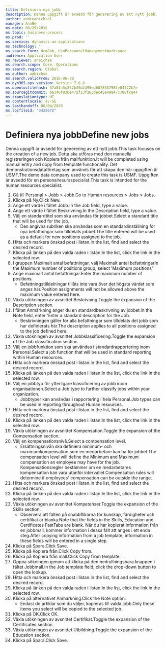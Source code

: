 ```yaml
---
title: Definiera nya jobb
description: Denna uppgift är avsedd för generering av ett nytt jobb.
author: andreabichsel
manager: AnnBe
ms.date: 08/29/2018
ms.topic: business-process
ms.prod: ''
ms.service: dynamics-ax-applications
ms.technology: ''
ms.search.form: HcmJob, HcmPersonnelManagementWorkspace
audience: Application User
ms.reviewer: anbichse
ms.search.scope: Core, Operations
ms.search.region: Global
ms.author: anbichse
ms.search.validFrom: 2016-06-30
ms.dyn365.ops.version: Version 7.0.0
ms.openlocfilehash: 47a81d5c872b49b2395ed687855798fe04772b7e
ms.sourcegitcommit: ba340f836e472f13f263dec46a49847c788fca44
ms.translationtype: HT
ms.contentlocale: sv-SE
ms.lasthandoff: 06/04/2020
ms.locfileid: "3428672"
---
```

# <a name="define-new-jobs"></a><span data-ttu-id="fceb5-103">Definiera nya jobb</span><span class="sxs-lookup"><span data-stu-id="fceb5-103">Define new jobs</span></span>



<span data-ttu-id="fceb5-104">Denna uppgift är avsedd för generering av ett nytt jobb.</span><span class="sxs-lookup"><span data-stu-id="fceb5-104">This task focuses on the creation of a new job.</span></span> <span data-ttu-id="fceb5-105">Detta ska utföras med den manuella registreringen och Kopiera från mallfunktion.</span><span class="sxs-lookup"><span data-stu-id="fceb5-105">It will be completed using manual entry and copy from template functionality.</span></span> <span data-ttu-id="fceb5-106">Det demonstrationsdataföretag som används för att skapa den här uppgiften är USMF.</span><span class="sxs-lookup"><span data-stu-id="fceb5-106">The demo data company used to create this task is USMF.</span></span> <span data-ttu-id="fceb5-107">Uppgiften är avsedd för en personalresursspecialist.</span><span class="sxs-lookup"><span data-stu-id="fceb5-107">This task is intended for the human resources specialist.</span></span>

1. <span data-ttu-id="fceb5-108">Gå till Personal > Jobb > Jobb.</span><span class="sxs-lookup"><span data-stu-id="fceb5-108">Go to Human resources > Jobs > Jobs.</span></span>
2. <span data-ttu-id="fceb5-109">Klicka på Ny.</span><span class="sxs-lookup"><span data-stu-id="fceb5-109">Click New.</span></span>
3. <span data-ttu-id="fceb5-110">Ange ett värde i fältet Jobb.</span><span class="sxs-lookup"><span data-stu-id="fceb5-110">In the Job field, type a value.</span></span>
4. <span data-ttu-id="fceb5-111">Ange ett värde i fältet Beskrivning.</span><span class="sxs-lookup"><span data-stu-id="fceb5-111">In the Description field, type a value.</span></span>
5. <span data-ttu-id="fceb5-112">Välj en standardtitel som ska användas för jobbet.</span><span class="sxs-lookup"><span data-stu-id="fceb5-112">Select a standard title that will be used for the job.</span></span> 
    * <span data-ttu-id="fceb5-113">Den angivna rubriken ska användas som en standardinställning för nya befattningar som tilldelats jobbet.</span><span class="sxs-lookup"><span data-stu-id="fceb5-113">The title entered will be used as a default for new positions assigned to the job.</span></span>  
6. <span data-ttu-id="fceb5-114">Hitta och markera önskad post i listan.</span><span class="sxs-lookup"><span data-stu-id="fceb5-114">In the list, find and select the desired record.</span></span>
7. <span data-ttu-id="fceb5-115">Klicka på länken på den valda raden i listan.</span><span class="sxs-lookup"><span data-stu-id="fceb5-115">In the list, click the link in the selected row.</span></span>
8. <span data-ttu-id="fceb5-116">I gruppen Maximalt antal befattningar, välj Maximalt antal befattningar</span><span class="sxs-lookup"><span data-stu-id="fceb5-116">In the Maximum number of positions group, select 'Maximum positions'</span></span>
9. <span data-ttu-id="fceb5-117">Ange maximalt antal befattningar.</span><span class="sxs-lookup"><span data-stu-id="fceb5-117">Enter the maximum number of positions.</span></span> 
    * <span data-ttu-id="fceb5-118">Befattningstilldelningar tillåts inte vara över det högsta värdet som anges här.</span><span class="sxs-lookup"><span data-stu-id="fceb5-118">Position assignments will not be allowed above the maximum value entered here.</span></span>  
10. <span data-ttu-id="fceb5-119">Växla utökningen av avsnittet Beskrivning.</span><span class="sxs-lookup"><span data-stu-id="fceb5-119">Toggle the expansion of the Description section.</span></span>
11. <span data-ttu-id="fceb5-120">I fältet Anmärkning anger du en standardbeskrivning av jobbet.</span><span class="sxs-lookup"><span data-stu-id="fceb5-120">In the Note field, enter 'Enter a standard description for the Job.</span></span>
    * <span data-ttu-id="fceb5-121">Beskrivningen gäller för alla befattningar som tilldelats det jobb som har definierats här.</span><span class="sxs-lookup"><span data-stu-id="fceb5-121">The description applies to all positions assigned to the job defined here.</span></span>  
12. <span data-ttu-id="fceb5-122">Växla utökningen av avsnittet Jobbklassificering.</span><span class="sxs-lookup"><span data-stu-id="fceb5-122">Toggle the expansion of the Job classification section.</span></span>
13. <span data-ttu-id="fceb5-123">Välj en jobbfunktion som ska användas i standardrapportering inom Personal.</span><span class="sxs-lookup"><span data-stu-id="fceb5-123">Select a job function that will be used in standard reporting within Human resources.</span></span>
14. <span data-ttu-id="fceb5-124">Hitta och markera önskad post i listan.</span><span class="sxs-lookup"><span data-stu-id="fceb5-124">In the list, find and select the desired record.</span></span>
15. <span data-ttu-id="fceb5-125">Klicka på länken på den valda raden i listan.</span><span class="sxs-lookup"><span data-stu-id="fceb5-125">In the list, click the link in the selected row.</span></span>
16. <span data-ttu-id="fceb5-126">Välj en jobbtyp för ytterligare klassificering av jobb inom organisationen.</span><span class="sxs-lookup"><span data-stu-id="fceb5-126">Select a Job type to further classify jobs within your organization.</span></span> 
    * <span data-ttu-id="fceb5-127">Jobbtyper kan användas i rapportering i hela Personal.</span><span class="sxs-lookup"><span data-stu-id="fceb5-127">Job types can be used in reporting throughout Human resources.</span></span>  
17. <span data-ttu-id="fceb5-128">Hitta och markera önskad post i listan.</span><span class="sxs-lookup"><span data-stu-id="fceb5-128">In the list, find and select the desired record.</span></span>
18. <span data-ttu-id="fceb5-129">Klicka på länken på den valda raden i listan.</span><span class="sxs-lookup"><span data-stu-id="fceb5-129">In the list, click the link in the selected row.</span></span>
19. <span data-ttu-id="fceb5-130">Växla utökningen av avsnittet Kompensation.</span><span class="sxs-lookup"><span data-stu-id="fceb5-130">Toggle the expansion of the Compensation section.</span></span>
20. <span data-ttu-id="fceb5-131">Välj en kompensationsnivå.</span><span class="sxs-lookup"><span data-stu-id="fceb5-131">Select a compensation level.</span></span>
    * <span data-ttu-id="fceb5-132">Ersättningsnivån ska definiera minimum- och maximumkompensation som en medarbetare kan ha för jobbet.</span><span class="sxs-lookup"><span data-stu-id="fceb5-132">The compensation level will define the Minimum and Maximum compensation an employee may have for the job.</span></span> <span data-ttu-id="fceb5-133">Kompensationsregler bestämmer om en medarbetares kompensation kan vara utanför intervallet.</span><span class="sxs-lookup"><span data-stu-id="fceb5-133">Compensation rules will determine if employees' compensation can be outside the range.</span></span>  
21. <span data-ttu-id="fceb5-134">Hitta och markera önskad post i listan.</span><span class="sxs-lookup"><span data-stu-id="fceb5-134">In the list, find and select the desired record.</span></span>
22. <span data-ttu-id="fceb5-135">Klicka på länken på den valda raden i listan.</span><span class="sxs-lookup"><span data-stu-id="fceb5-135">In the list, click the link in the selected row.</span></span>
23. <span data-ttu-id="fceb5-136">Växla utökningen av avsnittet Kompetenser.</span><span class="sxs-lookup"><span data-stu-id="fceb5-136">Toggle the expansion of the Skills section.</span></span>
    * <span data-ttu-id="fceb5-137">Observera att fälten på snabbflikarna för kunskap, färdigheter och certifikat är blanka.</span><span class="sxs-lookup"><span data-stu-id="fceb5-137">Note that the fields in the Skills, Education and Certificates FastTabs are blank.</span></span> <span data-ttu-id="fceb5-138">När du har kopierat information från en jobbmall, kommer information i dessa fält att anges i ett enda steg.</span><span class="sxs-lookup"><span data-stu-id="fceb5-138">After copying information from a job template, information in these fields will be entered in a single step.</span></span>   
24. <span data-ttu-id="fceb5-139">Klicka på Spara.</span><span class="sxs-lookup"><span data-stu-id="fceb5-139">Click Save.</span></span>
25. <span data-ttu-id="fceb5-140">Klicka på Kopiera från.</span><span class="sxs-lookup"><span data-stu-id="fceb5-140">Click Copy from.</span></span>
26. <span data-ttu-id="fceb5-141">Klicka på Kopiera från mall.</span><span class="sxs-lookup"><span data-stu-id="fceb5-141">Click Copy from template.</span></span>
27. <span data-ttu-id="fceb5-142">Öppna sökningen genom att klicka på den nedrullningsbara knappen i fältet Jobbmall.</span><span class="sxs-lookup"><span data-stu-id="fceb5-142">In the Job template field, click the drop-down button to open the lookup.</span></span>
28. <span data-ttu-id="fceb5-143">Hitta och markera önskad post i listan.</span><span class="sxs-lookup"><span data-stu-id="fceb5-143">In the list, find and select the desired record.</span></span>
29. <span data-ttu-id="fceb5-144">Klicka på länken på den valda raden i listan.</span><span class="sxs-lookup"><span data-stu-id="fceb5-144">In the list, click the link in the selected row.</span></span>
30. <span data-ttu-id="fceb5-145">Klicka på alternativet Anmärkning.</span><span class="sxs-lookup"><span data-stu-id="fceb5-145">Click the Note option.</span></span>
    * <span data-ttu-id="fceb5-146">Endast de artiklar som du väljer, kopieras till valda jobb.</span><span class="sxs-lookup"><span data-stu-id="fceb5-146">Only those items you select will be copied to the selected job.</span></span>    
31. <span data-ttu-id="fceb5-147">Klicka på OK.</span><span class="sxs-lookup"><span data-stu-id="fceb5-147">Click OK.</span></span>
32. <span data-ttu-id="fceb5-148">Växla utökningen av avsnittet Certifikat.</span><span class="sxs-lookup"><span data-stu-id="fceb5-148">Toggle the expansion of the Certificates section.</span></span>
33. <span data-ttu-id="fceb5-149">Växla utökningen av avsnittet Utbildning.</span><span class="sxs-lookup"><span data-stu-id="fceb5-149">Toggle the expansion of the Education section.</span></span>
34. <span data-ttu-id="fceb5-150">Klicka på Spara.</span><span class="sxs-lookup"><span data-stu-id="fceb5-150">Click Save.</span></span>


